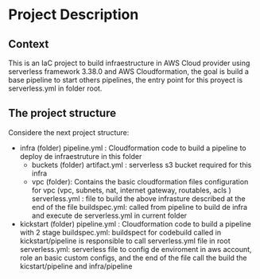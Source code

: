 # Project Description

## Context

This is an IaC project to build infraestructure in AWS Cloud provider using serverless framework 3.38.0 and AWS Cloudformation, the goal is build a base pipeline to start others pipelines, the entry point for this proyect is serverless.yml in folder root.

## The project structure

Considere the next project structure:


- infra (folder)
    pipeline.yml : Cloudformation code to build a pipeline to deploy de infraestruture in this folder
    - buckets (folder)
        artifact.yml :  serverless s3 bucket required for this infra
    - vpc (folder): Contains the basic cloudformation files configuration for vpc (vpc, subnets, nat, internet gateway, routables, acls )
    serverless.yml : file to build the above infrasture described at the end of the file
    buildspec.yml: called from pipeline to build de infra and execute de serverless.yml in current folder
- kickstart (folder)
    pipeline.yml : Cloudformation code to build a pipeline with 2 stage
buildspec.yml: buildspect for codebuild called in kickstart/pipeline is responsible to call serverless.yml file in root
serverless.yml: serverless file to config de enviroment in aws account, role an basic custom configs, and the end of the file call the build the kicstart/pipeline and infra/pipeline 